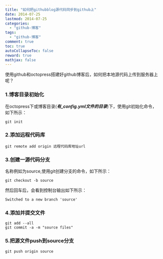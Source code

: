 ```yaml
---
title: "如何把githubblog源代码同步到github上"
date: 2014-07-25
lastmod: 2014-07-25
categories:
  - "github-博客"
tags:
  - "github-博客"
comment: true
toc: true
autoCollapseToc: false
reward: true
mathjax: false
---
```


使用github和octopress搭建好github博客后，如何把本地源代码上传到服务器上呢？


### 1.博客目录初始化

在octopress下或博客目录(***有_config.yml文件的目录***)下，使用git初始化命令，如下所示：

```
git init
```

### 2.添加远程代码库
```
git remote add origin 远程代码库地址url
```
### 3.创建一源代码分支

名称例如为source,使用git创建分支的命令，如下所示：
```
git checkout -b source
```
然后回车后，会看到控制台输出如下所示：

```
Switched to a new branch 'source'
```

### 4.添加并提交文件
```
git add --all
git commit -a -m "source files"
```

### 5.把源文件push到source分支
```
git push origin source
```